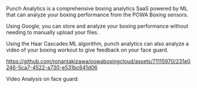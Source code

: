 Punch Analytics is a comprehensive boxing analytics SaaS powered by ML that can analyze your boxing performance 
from the POWA Boxing sensors. 

Using Google, you can store and analyze your boxing performance without needing to manually upload your files.

Using the Haar Cascades ML algorithm, punch analytics can also analyze a video of your boxing workout to 
give feedback on your face guard.

https://github.com/ronantakizawa/powaboxingcloud/assets/71115970/231e0246-5ca7-4522-a730-e531bc641d06


Video Analysis on face guard:


